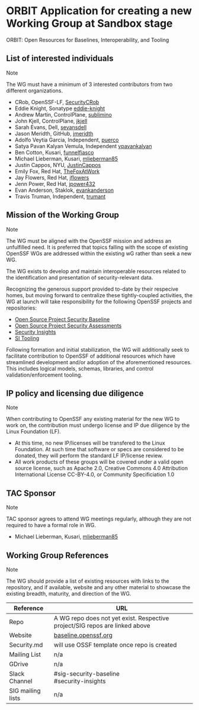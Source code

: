 # ORBIT Application for creating a new Working Group at Sandbox stage

ORBIT: Open Resources for Baselines, Interoperability, and Tooling

## List of interested individuals

> [!NOTE]
> The WG must have a minimum of 3 interested contributors from two different organizations.

- CRob, OpenSSF-LF, [SecurityCRob](https://github.com/SecurityCRob)
- Eddie Knight, Sonatype [eddie-knight](https://github.com/eddie-knight)
- Andrew Martin, ControlPlane, [sublimino](https://github.com/sublimino)
- John Kjell, ControlPlane, [jkjell](https://github.com/jkjell)
- Sarah Evans, Dell, [sevansdell](https://github.com/sevansdell)
- Jason Meridth, GitHub, [jmeridth](https://github.com/jmeridth)
- Adolfo Veytia Garcia, Independent, [puerco](https://github.com/puerco)
- Satya Pavan Kalyan Vemula, Independent [vpavankalyan](https://github.comvpavankalyan)
- Ben Cotton, Kusari, [funnelfiasco](https://github.com/funnelfiasco)
- Michael Lieberman, Kusari, [mlieberman85](https://github.com/mlieberman85)
- Justin Cappos, NYU, [JustinCappos](https://github.com/JustinCappos)
- Emily Fox, Red Hat, [TheFoxAtWork](https://github.com/TheFoxAtWork)
- Jay Flowers, Red Hat, [jflowers](https://github.com/jflowers)
- Jenn Power, Red Hat, [jpower432](https://github.com/jpower432)
- Evan Anderson, Staklok, [evankanderson](https://github.com/evankanderson)
- Travis Truman, Independent, [trumant](https://github.com/trumant)

## Mission of the Working Group

> [!NOTE]
> The WG must be aligned with the OpenSSF mission and address an unfulfilled need. It is preferred that topics falling with the scope of existing OpenSSF WGs are addressed within the existing wG rather than seek a new WG.

The WG exists to develop and maintain interoperable resources related to the identification and presentation of security-relevant data.

Recognizing the generous support provided to-date by their respecive homes, but moving forward to centralize these tightly-coupled activities, the WG at launch will take responsibility for the following OpenSSF projects and repositories:

- [Open Source Project Security Baseline](https://github.com/ossf/security-baseline)
- [Open Source Project Security Assessments](https://github.com/ossf/security-assessments)
- [Security Insights](https://github.com/ossf/security-insights)
- [SI Tooling](https://github.com/ossf/si-tooling)

Following formation and initial stabilization, the WG will additionally seek to facilitate contribution to OpenSSF of additional resources which have streamlined development and/or adoption of the aforementioned resources. This includes logical models, schemas, libraries, and control validation/enforcement tooling.

## IP policy and licensing due diligence

> [!NOTE]
> When contributing to OpenSSF any existing material for the new WG to work on, the contribution must undergo license and IP due diligence by the Linux Foundation (LF).

- At this time, no new IP/licenses will be transfered to the Linux Foundation.  At such time that software or specs are considered to be donated, they will perform the standard LF IP/license review.
- All work products of these groups will be covered under a valid open source license, such as Apache 2.0, Creative Commons 4.0 Attribution International License CC-BY-4.0, or Community Specificiation 1.0

## TAC Sponsor

> [!NOTE]
> TAC sponsor agrees to attend WG meetings regularly, although they are not required to have a formal role in WG.

- Michael Lieberman, Kusari, [mlieberman85](https://github.com/mlieberman85)

## Working Group References

> [!NOTE]
> The WG should provide a list of existing resources with links to the repository, and if available, website and any other material to showcase the existing breadth, maturity, and direction of the WG.

| Reference           | URL |
|---------------------|-----|
| Repo                | A WG repo does not yet exist. Respective project/SIG repos are linked above |
| Website             | [baseline.openssf.org](https://baseline.openssf.org) |
| Security.md         | will use OSSF template once repo is created |
| Mailing List        | n/a |
| GDrive              | n/a |
| Slack Channel       | #sig-security-baseline</br>#security-insights |
| SIG mailing lists   | n/a |
